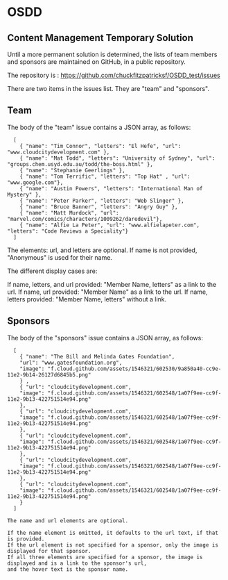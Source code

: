 OSDD
====

Content Management Temporary Solution
-------------------------------------

Until a more permanent solution is determined, the lists of team members and sponsors are maintained on GitHub, in a public repository.

The repository is : https://github.com/chuckfitzpatricksf/OSDD_test/issues

There are two items in the issues list. They are "team" and "sponsors".

Team
----

  The body of the "team" issue contains a JSON array, as follows:

      [
        { "name": "Tim Connor", "letters": "El Hefe", "url": "www.cloudcitydevelopment.com" },
        { "name": "Mat Todd", "letters": "University of Sydney", "url": "groups.chem.usyd.edu.au/todd/the-boss.html" },
        { "name": "Stephanie Geerlings" },
        { "name": "Tom Terrific", "letters": "Top Hat" , "url": "www.google.com"},
        { "name": "Austin Powers", "letters": "International Man of Mystery" },
        { "name": "Peter Parker", "letters": "Web Slinger" },
        { "name": "Bruce Banner", "letters": "Angry Guy" },
        { "name": "Matt Murdock", "url": "marvel.com/comics/characters/1009262/daredevil"},
        { "name": "Alfie La Peter", "url": "www.alfielapeter.com", "letters": "Code Reviews a Speciality"}
      ]

  The elements: url, and letters are optional. If name is not provided, "Anonymous" is used for their name.

  The different display cases are:

   If name, letters, and url provided: "Member Name, letters" as a link to the url.
   If name, url provided: "Member Name" as a link to the url.
   If name, letters provided: "Member Name, letters" without a link.


Sponsors
--------

  The body of the "sponsors" issue contains a JSON array, as follows:

      [
        { "name": "The Bill and Melinda Gates Foundation",
        "url": "www.gatesfoundation.org",
        "image": "f.cloud.github.com/assets/1546321/602530/9a850a40-cc9e-11e2-9b14-26127d6845b5.png"
        } ,
        { "url": "cloudcitydevelopment.com",
        "image": "f.cloud.github.com/assets/1546321/602548/1a07f9ee-cc9f-11e2-9b13-422751514e94.png"
        },
        { "url": "cloudcitydevelopment.com",
        "image": "f.cloud.github.com/assets/1546321/602548/1a07f9ee-cc9f-11e2-9b13-422751514e94.png"
        },
        { "url": "cloudcitydevelopment.com",
        "image": "f.cloud.github.com/assets/1546321/602548/1a07f9ee-cc9f-11e2-9b13-422751514e94.png"
        },
        { "url": "cloudcitydevelopment.com",
        "image": "f.cloud.github.com/assets/1546321/602548/1a07f9ee-cc9f-11e2-9b13-422751514e94.png"
        },
        { "url": "cloudcitydevelopment.com",
        "image": "f.cloud.github.com/assets/1546321/602548/1a07f9ee-cc9f-11e2-9b13-422751514e94.png"
        }
      ]

    The name and url elements are optional.

    If the name element is omitted, it defaults to the url text, if that is provided.
    If the url element is not specified for a sponsor, only the image is displayed for that sponsor.
    If all three elements are specified for a sponsor, the image is displayed and is a link to the sponsor's url,
    and the hover text is the sponsor name.